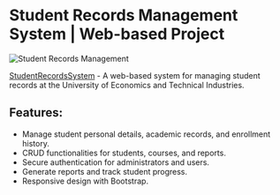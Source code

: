 # Student Records Management System | Web-based Project

![Student Records Management](https://your-image-link.com/image.png)

[StudentRecordsSystem](https://your-project-link.com) - A web-based system for managing student records at the University of Economics and Technical Industries.

## Features:
- Manage student personal details, academic records, and enrollment history.
- CRUD functionalities for students, courses, and reports.
- Secure authentication for administrators and users.
- Generate reports and track student progress.
- Responsive design with Bootstrap.
